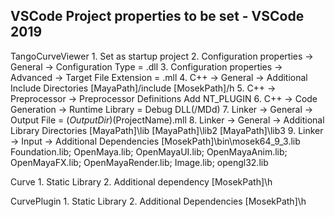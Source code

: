 ## VSCode Project properties to be set - VSCode 2019

TangoCurveViewer
	1. Set as startup project
	2. Configuration properties -> General -> Configuration Type = .dll
	3. Configuration properties -> Advanced -> Target File Extension = .mll
	4. C++ -> General -> Additional Include Directories
		[MayaPath]/include
		[MosekPath]/h
	5. C++ -> Preprocessor -> Preprocessor Definitions
		Add NT_PLUGIN
	6. C++ -> Code Generation -> Runtime Library = Debug DLL(/MDd)
	7. Linker -> General -> Output File = $(OutputDir)$(ProjectName).mll
	8. Linker -> General -> Additional Library Directories
		[MayaPath]\lib
		[MayaPath]\lib2
		[MayaPath]\lib3
	9. Linker -> Input -> Additional Dependencies
		<different options>
		[MosekPath]\bin\mosek64_9_3.lib
		Foundation.lib;
		OpenMaya.lib;
		OpenMayaUI.lib;
		OpenMayaAnim.lib;
		OpenMayaFX.lib;
		OpenMayaRender.lib;
		Image.lib;
		opengl32.lib
	
Curve
	1. Static Library
	2. Additional dependency
		[MosekPath]\h
	
CurvePlugin
	1. Static Library
	2. Additional Dependencies
		[MosekPath]\h